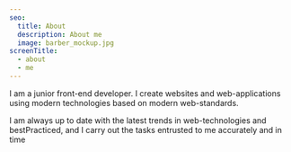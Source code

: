 ```yaml
---
seo:
  title: About
  description: About me
  image: barber_mockup.jpg
screenTitle:
  - about
  - me
---
```

I am a junior front-end developer. I create websites and web-applications using modern technologies based on modern web-standards.

I am always up to date with the latest trends in web-technologies and bestPracticed, and I carry out the tasks entrusted to me accurately and in time